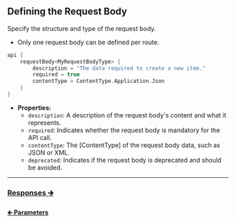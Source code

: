 ## Defining the Request Body

Specify the structure and type of the request body.

- Only one request body can be defined per route.

```kotlin
api {
    requestBody<MyRequestBodyType> {
        description = "The data required to create a new item."
        required = true
        contentType = ContentType.Application.Json
    }
}
```

- **Properties:**
    - `description`: A description of the request body's content and what it represents.
    - `required`: Indicates whether the request body is mandatory for the API call.
    - `contentType`: The [ContentType] of the request body data, such as JSON or XML.
    - `deprecated`: Indicates if the request body is deprecated and should be avoided.

---

### [Responses 🡲](02.5.api-usage-responses.md)

#### [🡰 Parameters](02.3.api-usage-parameters.md)
